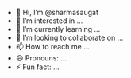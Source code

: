 - 👋 Hi, I’m @sharmasaugat
- 👀 I’m interested in ...
- 🌱 I’m currently learning ...
- 💞️ I’m looking to collaborate on ...
- 📫 How to reach me ...
- 😄 Pronouns: ...
- ⚡ Fun fact: ...

<!---
This repository will contain all the algorithm and machine learning projects that I will create while learning MI on the go.
--->

